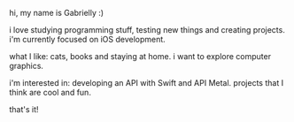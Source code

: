 hi, my name is Gabrielly :)

i love studying programming stuff, testing new things and creating projects. i'm currently focused on iOS development.

what I like:
cats, books and staying at home.
i want to explore computer graphics.

i'm interested in:
developing an API with Swift and API Metal.
projects that I think are cool and fun.

that's it!
<!--
### Hi, I'm Gabrielly. 👋 

- I'm learning mobile development, focusing on 🍎 iOS (mainly Swift).

    ```swift
  let gabs: [String: Any] = [ "code": ["Swift", "UIKit", "SwiftUI"],
                             "currentFocus": "learning mobile with Swift"]
  ```

**doaard/doaard** is a ✨ _special_ ✨ repository because its `README.md` (this file) appears on your GitHub profile.

Here are some ideas to get you started:

- 🔭 I’m currently working on ...
- 🌱 I’m currently learning ...
- 👯 I’m looking to collaborate on ...
- 🤔 I’m looking for help with ...
- 💬 Ask me about ...
- 📫 How to reach me: ...
- 😄 Pronouns: ...
- ⚡ Fun fact: ...

-->
